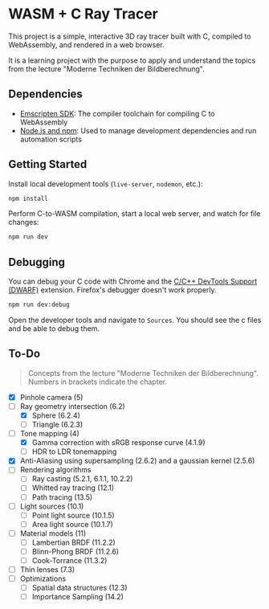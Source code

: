 # WASM + C Ray Tracer

This project is a simple, interactive 3D ray tracer built with C, compiled to WebAssembly, and rendered in a web browser.

It is a learning project with the purpose to apply and understand the topics from the lecture "Moderne Techniken der Bildberechnung".

## Dependencies

- [Emscripten SDK](https://emscripten.org/docs/getting_started/downloads.html): The compiler toolchain for compiling C to WebAssembly
- [Node.js and npm](https://nodejs.org/): Used to manage development dependencies and run automation scripts

## Getting Started

Install local development tools (`live-server`, `nodemon`, etc.):

```bash
npm install
```

Perform C-to-WASM compilation, start a local web server, and watch for file changes:

```bash
npm run dev
```

## Debugging

You can debug your C code with Chrome and the [C/C++ DevTools Support (DWARF)](https://chromewebstore.google.com/detail/cc++-devtools-support-dwa/pdcpmagijalfljmkmjngeonclgbbannb) extension. Firefox's debugger doesn't work properly.

```bash
npm run dev:debug
```

Open the developer tools and navigate to `Sources`. You should see the c files and be able to debug them.

## To-Do

> Concepts from the lecture "Moderne Techniken der Bildberechnung". Numbers in brackets indicate the chapter.

- [x] Pinhole camera (5)
- [ ] Ray geometry intersection (6.2)
  - [x] Sphere (6.2.4)
  - [ ] Triangle (6.2.3)
- [ ] Tone mapping (4)
  - [x] Gamma correction with sRGB response curve (4.1.9)
  - [ ] HDR to LDR tonemapping
- [x] Anti-Aliasing using supersampling (2.6.2) and a gaussian kernel (2.5.6)
- [ ] Rendering algorithms
  - [ ] Ray casting (5.2.1, 6.1.1, 10.2.2)
  - [ ] Whitted ray tracing (12.1)
  - [ ] Path tracing (13.5)
- [ ] Light sources (10.1)
  - [ ] Point light source (10.1.5)
  - [ ] Area light source (10.1.7)
- [ ] Material models (11)
  - [ ] Lambertian BRDF (11.2.2)
  - [ ] Blinn-Phong BRDF (11.2.6)
  - [ ] Cook-Torrance (11.3.2)
- [ ] Thin lenses (7.3)
- [ ] Optimizations
  - [ ] Spatial data structures (12.3)
  - [ ] Importance Sampling (14.2)
